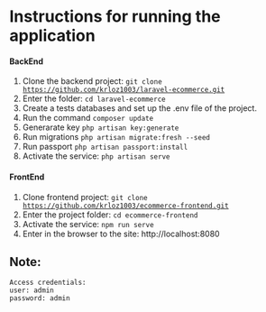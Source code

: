 # Instructions for running the application


#### BackEnd

1. Clone the backend project: <code>git clone  https://github.com/krloz1003/laravel-ecommerce.git</code>
2. Enter the folder: <code>cd laravel-ecommerce</code>
3. Create a tests databases and set up the  .env file of the project. 
4. Run the command <code>composer update</code>
5. Generarate key <code>php artisan key:generate</code>
6. Run migrations <code>php artisan migrate:fresh --seed</code>
7. Run passport <code>php artisan passport:install</code>
8. Activate the service: <code>php artisan serve</code>  

#### FrontEnd

1. Clone frontend project: <code>git clone https://github.com/krloz1003/ecommerce-frontend.git</code>
2. Enter the project folder: <code>cd ecommerce-frontend</code>
3. Activate the service: <code>npm run serve</code>
4. Enter in the browser to the site: http://localhost:8080


## Note:

```
Access credentials:
user: admin
password: admin
```
